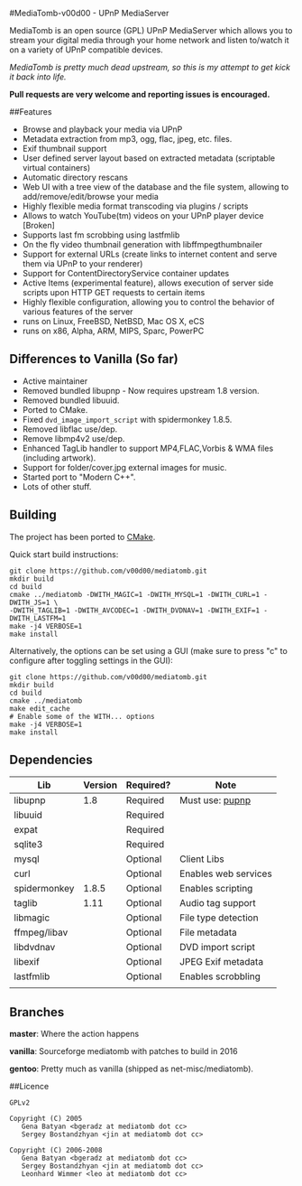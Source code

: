 #MediaTomb-v00d00 - UPnP MediaServer

MediaTomb is an open source (GPL) UPnP MediaServer which allows you to stream your digital media
through your home network and listen to/watch it on a variety of UPnP compatible devices.

_MediaTomb is pretty much dead upstream, so this is my attempt to get kick it back into life._

**Pull requests are very welcome and reporting issues is encouraged.**

##Features

* Browse and playback your media via UPnP
* Metadata extraction from mp3, ogg, flac, jpeg, etc. files.
* Exif thumbnail support
* User defined server layout based on extracted metadata (scriptable virtual containers)
* Automatic directory rescans
* Web UI with a tree view of the database and the file system, allowing to add/remove/edit/browse your media
* Highly flexible media format transcoding via plugins / scripts
* Allows to watch YouTube(tm) videos on your UPnP player device [Broken]
* Supports last fm scrobbing using lastfmlib 
* On the fly video thumbnail generation with libffmpegthumbnailer
* Support for external URLs (create links to internet content and serve them via UPnP to your renderer)
* Support for ContentDirectoryService container updates
* Active Items (experimental feature), allows execution of server side scripts upon HTTP GET requests to certain items
* Highly flexible configuration, allowing you to control the behavior of various features of the server
* runs on Linux, FreeBSD, NetBSD, Mac OS X, eCS
* runs on x86, Alpha, ARM, MIPS, Sparc, PowerPC

## Differences to Vanilla (So far)
- Active maintainer
- Removed bundled libupnp - Now requires upstream 1.8 version.
- Removed bundled libuuid.
- Ported to CMake.
- Fixed `dvd_image_import_script` with spidermonkey 1.8.5.
- Removed libflac use/dep.
- Remove libmp4v2 use/dep.
- Enhanced TagLib handler to support MP4,FLAC,Vorbis & WMA files (including artwork).
- Support for folder/cover.jpg external images for music.
- Started port to "Modern C++".
- Lots of other stuff.

## Building

The project has been ported to [CMake](https://cmake.org/).

Quick start build instructions:

```
git clone https://github.com/v00d00/mediatomb.git
mkdir build
cd build
cmake ../mediatomb -DWITH_MAGIC=1 -DWITH_MYSQL=1 -DWITH_CURL=1 -DWITH_JS=1 \
-DWITH_TAGLIB=1 -DWITH_AVCODEC=1 -DWITH_DVDNAV=1 -DWITH_EXIF=1 -DWITH_LASTFM=1
make -j4 VERBOSE=1
make install
```
Alternatively, the options can be set using a GUI (make sure to press "c" to configure after toggling settings in the GUI):
```
git clone https://github.com/v00d00/mediatomb.git
mkdir build
cd build
cmake ../mediatomb
make edit_cache
# Enable some of the WITH... options
make -j4 VERBOSE=1
make install
```

## Dependencies

| Lib          	| Version 	| Required? 	| Note                 	|
|--------------	|---------	|-----------	|----------------------	|
| libupnp      	| 1.8     	| Required  	| Must use: [pupnp](https://github.com/mrjimenez/pupnp.git)	|
| libuuid      	|         	| Required  	|                      	|
| expat        	|         	| Required  	|                      	|
| sqlite3      	|         	| Required  	|                      	|
| mysql        	|         	| Optional  	| Client Libs          	|
| curl         	|         	| Optional  	| Enables web services 	|
| spidermonkey 	| 1.8.5   	| Optional  	| Enables scripting    	|
| taglib       	| 1.11    	| Optional  	| Audio tag support    	|
| libmagic     	|         	| Optional  	| File type detection  	|
| ffmpeg/libav 	|         	| Optional  	| File metadata        	|
| libdvdnav    	|         	| Optional  	| DVD import script    	|
| libexif      	|         	| Optional  	| JPEG Exif metadata   	|
| lastfmlib    	|         	| Optional  	| Enables scrobbling   	|
|              	|         	|           	|                      	|

## Branches
**master**: Where the action happens

**vanilla**: Sourceforge mediatomb with patches to build in 2016

**gentoo**: Pretty much as vanilla (shipped as net-misc/mediatomb).

##Licence

    GPLv2

    Copyright (C) 2005
       Gena Batyan <bgeradz at mediatomb dot cc>
       Sergey Bostandzhyan <jin at mediatomb dot cc>

    Copyright (C) 2006-2008
       Gena Batyan <bgeradz at mediatomb dot cc>
       Sergey Bostandzhyan <jin at mediatomb dot cc>
       Leonhard Wimmer <leo at mediatomb dot cc>
